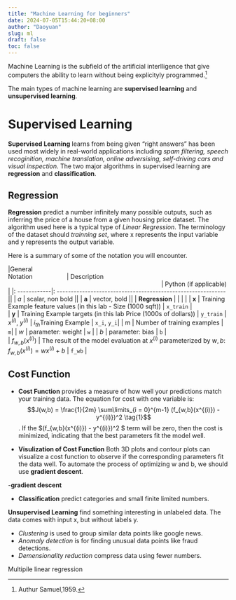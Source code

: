 ```yaml
---
title: "Machine Learning for beginners"
date: 2024-07-05T15:44:20+08:00
author: "Daoyuan"
slug: ml
draft: false
toc: false
---
```


Machine Learning is the subfield of the artificial interlligence that give computers the ability to learn without being explicityly programmed.[^1]
[^1]:Authur Samuel,1959.

The main types of machine learning are **supervised learning** and **unsupervised learning**. 

# Supervised Learning
 **Supervised Learning** learns from being given “right answers” has been used most widely in real-world applications including *spam filtering, speech recoginition, machine translation, online adversising, self-driving cars and visual inspection*. The two major algorithms in supervised learning are **regression** and **classification**.

## Regression
**Regression** predict a number infinitely many possible outputs, such as inferring the price of a house from a given housing price dataset. The algorithm used here is a typical type of *Linear Regression*. The terminology of the dataset should *trainning set*, where x represents the input variable and y represents the output variable. 

Here is a summary of some of the notation you will encounter.  

|General <img width=70/> <br />  Notation  <img width=70/> | Description<img width=350/>| Python (if applicable) |
|: ------------|: ------------------------------------------------------------||
| $a$ | scalar, non bold                                                      ||
| $\mathbf{a}$ | vector, bold                                                      ||
| **Regression** |         |    |     |
|  $\mathbf{x}$ | Training Example feature values (in this lab - Size (1000 sqft))  | `x_train` |   
|  $\mathbf{y}$  | Training Example  targets (in this lab Price (1000s of dollars))  | `y_train` 
|  $x^{(i)}$, $y^{(i)}$ | $i_{th}$Training Example | `x_i`, `y_i`|
| m | Number of training examples | `m`|
|  $w$  |  parameter: weight                                 | `w`    |
|  $b$           |  parameter: bias                                           | `b`    |     
| $f_{w,b}(x^{(i)})$ | The result of the model evaluation at $x^{(i)}$ parameterized by $w,b$: $f_{w,b}(x^{(i)}) = wx^{(i)}+b$  | `f_wb` | 

## Cost Function
- **Cost Function**  provides a measure of how well your predictions match your training data. The equation for cost with one variable is:$$J(w,b) = \frac{1}{2m} \sum\limits_{i = 0}^{m-1} (f_{w,b}(x^{(i)}) - y^{(i)})^2 \tag{1}$$. If the $(f_{w,b}(x^{(i)}) - y^{(i)})^2 $ term will be zero, then the cost is minimized, indicating that the best parameters fit the model well.
  
- **Visulization of Cost Function**
Both 3D plots and contour plots can visualize a cost function to observe if the corresponding parameters fit the data well. To automate the process of optimizing w and b, we should use **gradient descent**. 

-**gradient descent**

- **Classification** predict categories and small finite limited numbers.

**Unsupervised Learning** find something interesting in unlabeled data. The data comes with input x, but without labels y. 
- *Clustering* is used to group similar data points like google news.
- *Anomaly detection* is for finding unusual data points like fraud detections.
- *Demensionality reduction* compress data using fewer numbers.

Multipile linear regression

